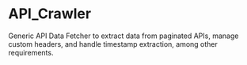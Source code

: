 # API_Crawler
Generic API Data Fetcher to extract data from paginated APIs, manage custom headers, and handle timestamp extraction, among other requirements.
